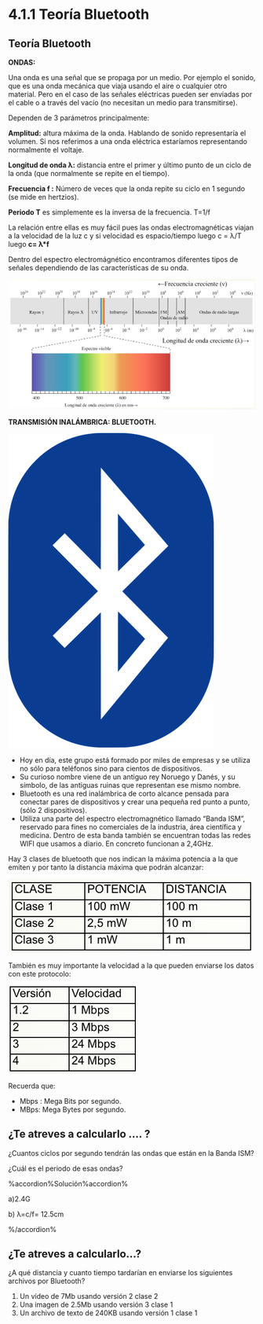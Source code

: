 # 4.1.1 Teoría Bluetooth

## Teoría Bluetooth

**ONDAS:**

Una onda es una señal que se propaga por un medio. Por ejemplo el sonido, que es una onda mecánica que viaja usando el aire o cualquier otro material. Pero en el caso de las señales eléctricas pueden ser enviadas por el cable o a través del vacío \(no necesitan un medio para transmitirse\).

Dependen de 3 parámetros principalmente:

**Amplitud:** altura máxima de la onda. Hablando de sonido representaría el volumen. Si nos referimos a una onda eléctrica estaríamos representando normalmente el voltaje.

**Longitud de onda λ:** distancia entre el primer y último punto de un ciclo de la onda \(que normalmente se repite en el tiempo\).

**Frecuencia f :** Número de veces que la onda repite su ciclo en 1 segundo \(se mide en hertzios\).

**Periodo T** es simplemente es la inversa de la frecuencia. T=1/f

La relación entre ellas es muy fácil pues las ondas electromagnéticas viajan a la velocidad de la luz c y si velocidad es espacio/tiempo luego c = λ/T luego **c= λ\*f**

Dentro del espectro electromágnético encontramos diferentes tipos de señales dependiendo de las características de su onda.

![](../../.gitbook/assets/captura_de_pantalla_2015-04-03_a_las_16.58.35.png)

**TRANSMISIÓN INALÁMBRICA: BLUETOOTH.**

![](../../.gitbook/assets/bluetooth-670069_640.png)

* Hoy en día, este grupo está formado por miles de empresas y se utiliza no sólo para teléfonos sino para cientos de dispositivos.
* Su curioso nombre viene de un antiguo rey Noruego y Danés, y su símbolo, de las antiguas ruinas que representan ese mismo nombre. 
* Bluetooth es una red inalámbrica de corto alcance pensada para conectar pares de dispositivos y crear una pequeña red punto a punto, \(sólo 2 dispositivos\).
* Utiliza una parte del espectro electromagnético llamado “Banda ISM”, reservado para fines no comerciales de la industria, área científica y medicina. Dentro de esta banda también se encuentran todas las redes WIFI que usamos a diario. En concreto funcionan a 2,4GHz.

Hay 3 clases de bluetooth que nos indican la máxima potencia a la que emiten y por tanto la distancia máxima que podrán alcanzar:

![](../../.gitbook/assets/captura_de_pantalla_2015-04-03_a_las_17.09.30.png)

También es muy importante la velocidad a la que pueden enviarse los datos con este protocolo:

![](../../.gitbook/assets/captura_de_pantalla_2015-04-03_a_las_17.10.31.png)

Recuerda que:

* Mbps : Mega Bits por segundo.
* MBps: Mega Bytes por segundo.

## ¿Te atreves a calcularlo .... ?

¿Cuantos ciclos por segundo tendrán las ondas que están en la Banda ISM?

¿Cuál es el periodo de esas ondas?

%accordion%Solución%accordion%

a\)2.4G

b\) λ=c/f= 12.5cm

%/accordion%

## ¿Te atreves a calcularlo...?

¿A qué distancia y cuanto tiempo tardarían en enviarse los siguientes archivos por Bluetooth?

1. Un vídeo de 7Mb usando versión 2 clase 2
2. Una imagen de 2.5Mb usando versión 3 clase 1
3. Un archivo de texto de 240KB usando versión 1 clase 1

